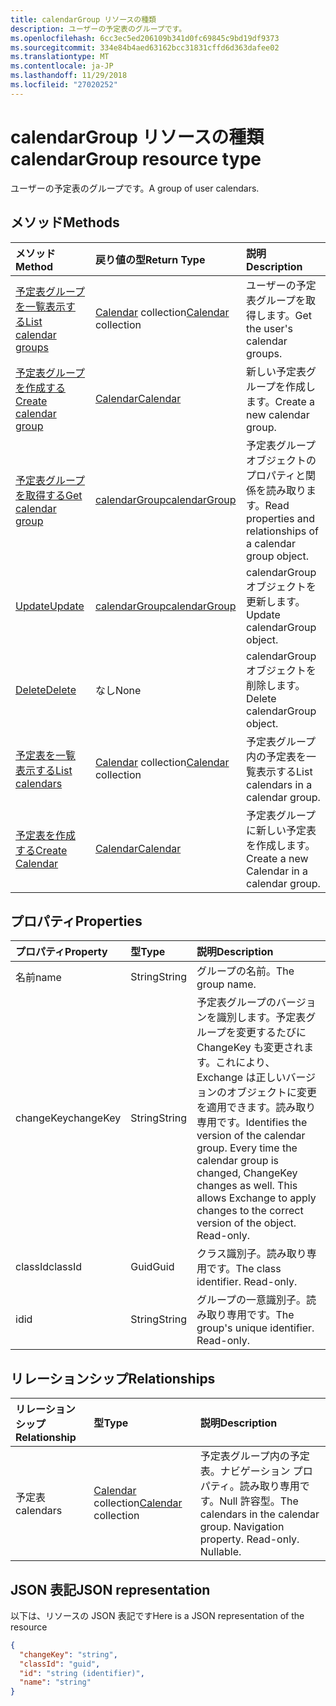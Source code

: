 ```yaml
---
title: calendarGroup リソースの種類
description: ユーザーの予定表のグループです。
ms.openlocfilehash: 6cc3ec5ed206109b341d0fc69845c9bd19df9373
ms.sourcegitcommit: 334e84b4aed63162bcc31831cffd6d363dafee02
ms.translationtype: MT
ms.contentlocale: ja-JP
ms.lasthandoff: 11/29/2018
ms.locfileid: "27020252"
---
```

# <a name="calendargroup-resource-type"></a><span data-ttu-id="ff9c4-103">calendarGroup リソースの種類</span><span class="sxs-lookup"><span data-stu-id="ff9c4-103">calendarGroup resource type</span></span>

<span data-ttu-id="ff9c4-104">ユーザーの予定表のグループです。</span><span class="sxs-lookup"><span data-stu-id="ff9c4-104">A group of user calendars.</span></span>

## <a name="methods"></a><span data-ttu-id="ff9c4-105">メソッド</span><span class="sxs-lookup"><span data-stu-id="ff9c4-105">Methods</span></span>

| <span data-ttu-id="ff9c4-106">メソッド</span><span class="sxs-lookup"><span data-stu-id="ff9c4-106">Method</span></span>                                                      | <span data-ttu-id="ff9c4-107">戻り値の型</span><span class="sxs-lookup"><span data-stu-id="ff9c4-107">Return Type</span></span>                        | <span data-ttu-id="ff9c4-108">説明</span><span class="sxs-lookup"><span data-stu-id="ff9c4-108">Description</span></span>                                                   |
| :---------------------------------------------------------- | :--------------------------------- | :------------------------------------------------------------ |
| [<span data-ttu-id="ff9c4-109">予定表グループを一覧表示する</span><span class="sxs-lookup"><span data-stu-id="ff9c4-109">List calendar groups</span></span>](../api/user-list-calendargroups.md)  | <span data-ttu-id="ff9c4-110">[Calendar](calendar.md) collection</span><span class="sxs-lookup"><span data-stu-id="ff9c4-110">[Calendar](calendar.md) collection</span></span> | <span data-ttu-id="ff9c4-111">ユーザーの予定表グループを取得します。</span><span class="sxs-lookup"><span data-stu-id="ff9c4-111">Get the user's calendar groups.</span></span>                               |
| [<span data-ttu-id="ff9c4-112">予定表グループを作成する</span><span class="sxs-lookup"><span data-stu-id="ff9c4-112">Create calendar group</span></span>](../api/user-post-calendargroups.md) | [<span data-ttu-id="ff9c4-113">Calendar</span><span class="sxs-lookup"><span data-stu-id="ff9c4-113">Calendar</span></span>](calendar.md)            | <span data-ttu-id="ff9c4-114">新しい予定表グループを作成します。</span><span class="sxs-lookup"><span data-stu-id="ff9c4-114">Create a new calendar group.</span></span>                                  |
| [<span data-ttu-id="ff9c4-115">予定表グループを取得する</span><span class="sxs-lookup"><span data-stu-id="ff9c4-115">Get calendar group</span></span>](../api/calendargroup-get.md)           | [<span data-ttu-id="ff9c4-116">calendarGroup</span><span class="sxs-lookup"><span data-stu-id="ff9c4-116">calendarGroup</span></span>](calendargroup.md)  | <span data-ttu-id="ff9c4-117">予定表グループ オブジェクトのプロパティと関係を読み取ります。</span><span class="sxs-lookup"><span data-stu-id="ff9c4-117">Read properties and relationships of a calendar group object.</span></span> |
| [<span data-ttu-id="ff9c4-118">Update</span><span class="sxs-lookup"><span data-stu-id="ff9c4-118">Update</span></span>](../api/calendargroup-update.md)                    | [<span data-ttu-id="ff9c4-119">calendarGroup</span><span class="sxs-lookup"><span data-stu-id="ff9c4-119">calendarGroup</span></span>](calendargroup.md)  | <span data-ttu-id="ff9c4-120">calendarGroup オブジェクトを更新します。</span><span class="sxs-lookup"><span data-stu-id="ff9c4-120">Update calendarGroup object.</span></span>                                  |
| [<span data-ttu-id="ff9c4-121">Delete</span><span class="sxs-lookup"><span data-stu-id="ff9c4-121">Delete</span></span>](../api/calendargroup-delete.md)                    | <span data-ttu-id="ff9c4-122">なし</span><span class="sxs-lookup"><span data-stu-id="ff9c4-122">None</span></span>                               | <span data-ttu-id="ff9c4-123">calendarGroup オブジェクトを削除します。</span><span class="sxs-lookup"><span data-stu-id="ff9c4-123">Delete calendarGroup object.</span></span>                                  |
| [<span data-ttu-id="ff9c4-124">予定表を一覧表示する</span><span class="sxs-lookup"><span data-stu-id="ff9c4-124">List calendars</span></span>](../api/calendargroup-list-calendars.md)    | <span data-ttu-id="ff9c4-125">[Calendar](calendar.md) collection</span><span class="sxs-lookup"><span data-stu-id="ff9c4-125">[Calendar](calendar.md) collection</span></span> | <span data-ttu-id="ff9c4-126">予定表グループ内の予定表を一覧表示する</span><span class="sxs-lookup"><span data-stu-id="ff9c4-126">List calendars in a calendar group.</span></span>                           |
| [<span data-ttu-id="ff9c4-127">予定表を作成する</span><span class="sxs-lookup"><span data-stu-id="ff9c4-127">Create Calendar</span></span>](../api/calendargroup-post-calendars.md)   | [<span data-ttu-id="ff9c4-128">Calendar</span><span class="sxs-lookup"><span data-stu-id="ff9c4-128">Calendar</span></span>](calendar.md)            | <span data-ttu-id="ff9c4-129">予定表グループに新しい予定表を作成します。</span><span class="sxs-lookup"><span data-stu-id="ff9c4-129">Create a new Calendar in a calendar group.</span></span>                    |

## <a name="properties"></a><span data-ttu-id="ff9c4-130">プロパティ</span><span class="sxs-lookup"><span data-stu-id="ff9c4-130">Properties</span></span>

| <span data-ttu-id="ff9c4-131">プロパティ</span><span class="sxs-lookup"><span data-stu-id="ff9c4-131">Property</span></span>  | <span data-ttu-id="ff9c4-132">型</span><span class="sxs-lookup"><span data-stu-id="ff9c4-132">Type</span></span>   | <span data-ttu-id="ff9c4-133">説明</span><span class="sxs-lookup"><span data-stu-id="ff9c4-133">Description</span></span>                                                                                                                                                                                               |
| :-------- | :----- | :-------------------------------------------------------------------------------------------------------------------------------------------------------------------------------------------------------- |
| <span data-ttu-id="ff9c4-134">名前</span><span class="sxs-lookup"><span data-stu-id="ff9c4-134">name</span></span>      | <span data-ttu-id="ff9c4-135">String</span><span class="sxs-lookup"><span data-stu-id="ff9c4-135">String</span></span> | <span data-ttu-id="ff9c4-136">グループの名前。</span><span class="sxs-lookup"><span data-stu-id="ff9c4-136">The group name.</span></span>                                                                                                                                                                                           |
| <span data-ttu-id="ff9c4-137">changeKey</span><span class="sxs-lookup"><span data-stu-id="ff9c4-137">changeKey</span></span> | <span data-ttu-id="ff9c4-138">String</span><span class="sxs-lookup"><span data-stu-id="ff9c4-138">String</span></span> | <span data-ttu-id="ff9c4-p101">予定表グループのバージョンを識別します。予定表グループを変更するたびに ChangeKey も変更されます。これにより、Exchange は正しいバージョンのオブジェクトに変更を適用できます。読み取り専用です。</span><span class="sxs-lookup"><span data-stu-id="ff9c4-p101">Identifies the version of the calendar group. Every time the calendar group is changed, ChangeKey changes as well. This allows Exchange to apply changes to the correct version of the object. Read-only.</span></span> |
| <span data-ttu-id="ff9c4-143">classId</span><span class="sxs-lookup"><span data-stu-id="ff9c4-143">classId</span></span>   | <span data-ttu-id="ff9c4-144">Guid</span><span class="sxs-lookup"><span data-stu-id="ff9c4-144">Guid</span></span>   | <span data-ttu-id="ff9c4-p102">クラス識別子。読み取り専用です。</span><span class="sxs-lookup"><span data-stu-id="ff9c4-p102">The class identifier. Read-only.</span></span>                                                                                                                                                                          |
| <span data-ttu-id="ff9c4-147">id</span><span class="sxs-lookup"><span data-stu-id="ff9c4-147">id</span></span>        | <span data-ttu-id="ff9c4-148">String</span><span class="sxs-lookup"><span data-stu-id="ff9c4-148">String</span></span> | <span data-ttu-id="ff9c4-p103">グループの一意識別子。読み取り専用です。</span><span class="sxs-lookup"><span data-stu-id="ff9c4-p103">The group's unique identifier. Read-only.</span></span>                                                                                                                                                                 |

## <a name="relationships"></a><span data-ttu-id="ff9c4-151">リレーションシップ</span><span class="sxs-lookup"><span data-stu-id="ff9c4-151">Relationships</span></span>

| <span data-ttu-id="ff9c4-152">リレーションシップ</span><span class="sxs-lookup"><span data-stu-id="ff9c4-152">Relationship</span></span> | <span data-ttu-id="ff9c4-153">型</span><span class="sxs-lookup"><span data-stu-id="ff9c4-153">Type</span></span>                               | <span data-ttu-id="ff9c4-154">説明</span><span class="sxs-lookup"><span data-stu-id="ff9c4-154">Description</span></span>                                                                    |
| :----------- | :--------------------------------- | :----------------------------------------------------------------------------- |
| <span data-ttu-id="ff9c4-155">予定表</span><span class="sxs-lookup"><span data-stu-id="ff9c4-155">calendars</span></span>    | <span data-ttu-id="ff9c4-156">[Calendar](calendar.md) collection</span><span class="sxs-lookup"><span data-stu-id="ff9c4-156">[Calendar](calendar.md) collection</span></span> | <span data-ttu-id="ff9c4-p104">予定表グループ内の予定表。ナビゲーション プロパティ。読み取り専用です。Null 許容型。</span><span class="sxs-lookup"><span data-stu-id="ff9c4-p104">The calendars in the calendar group. Navigation property. Read-only. Nullable.</span></span> |

## <a name="json-representation"></a><span data-ttu-id="ff9c4-161">JSON 表記</span><span class="sxs-lookup"><span data-stu-id="ff9c4-161">JSON representation</span></span>

<span data-ttu-id="ff9c4-162">以下は、リソースの JSON 表記です</span><span class="sxs-lookup"><span data-stu-id="ff9c4-162">Here is a JSON representation of the resource</span></span>

<!--{
  "blockType": "resource",
  "optionalProperties": [
    "calendars"
  ],
  "keyProperty": "id",
  "baseType": "microsoft.graph.entity",
  "@odata.type": "microsoft.graph.calendarGroup",
  "@odata.annotations": [
    {
      "property": "calendars",
      "capabilities": {
        "changeTracking": false,
        "expandable": false,
        "navigability": "single",
        "searchable": false
      }
    }
  ]
}-->

```json
{
  "changeKey": "string",
  "classId": "guid",
  "id": "string (identifier)",
  "name": "string"
}
```

<!-- uuid: 8fcb5dbc-d5aa-4681-8e31-b001d5168d79
2015-10-25 14:57:30 UTC -->

<!-- {
  "type": "#page.annotation",
  "description": "calendarGroup resource",
  "keywords": "",
  "section": "documentation",
  "tocPath": ""
}-->
